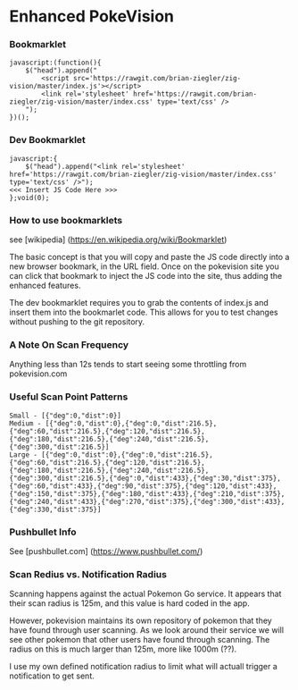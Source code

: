 # Enhanced PokeVision

### Bookmarklet
```
javascript:(function(){
    $("head").append("
        <script src='https://rawgit.com/brian-ziegler/zig-vision/master/index.js'></script>
        <link rel='stylesheet' href='https://rawgit.com/brian-ziegler/zig-vision/master/index.css' type='text/css' />
    ");
})();
```


### Dev Bookmarklet
```
javascript:{
    $("head").append("<link rel='stylesheet' href='https://rawgit.com/brian-ziegler/zig-vision/master/index.css' type='text/css' />");
<<< Insert JS Code Here >>> 
};void(0);
```


### How to use bookmarklets
see [wikipedia] (https://en.wikipedia.org/wiki/Bookmarklet)

The basic concept is that you will copy and paste the JS code directly into a new browser bookmark, in the URL field.  Once on the pokevision site you can click that bookmark to inject the JS code into the site, thus adding the enhanced features.

The dev bookmarklet requires you to grab the contents of index.js and insert them into the bookmarlet code.  This allows for you to test changes without pushing to the git repository. 


### A Note On Scan Frequency
Anything less than 12s tends to start seeing some throttling from pokevision.com


### Useful Scan Point Patterns
```
Small - [{"deg":0,"dist":0}]
Medium - [{"deg":0,"dist":0},{"deg":0,"dist":216.5},{"deg":60,"dist":216.5},{"deg":120,"dist":216.5},{"deg":180,"dist":216.5},{"deg":240,"dist":216.5},{"deg":300,"dist":216.5}]
Large - [{"deg":0,"dist":0},{"deg":0,"dist":216.5},{"deg":60,"dist":216.5},{"deg":120,"dist":216.5},{"deg":180,"dist":216.5},{"deg":240,"dist":216.5},{"deg":300,"dist":216.5},{"deg":0,"dist":433},{"deg":30,"dist":375},{"deg":60,"dist":433},{"deg":90,"dist":375},{"deg":120,"dist":433},{"deg":150,"dist":375},{"deg":180,"dist":433},{"deg":210,"dist":375},{"deg":240,"dist":433},{"deg":270,"dist":375},{"deg":300,"dist":433},{"deg":330,"dist":375}]
```


### Pushbullet Info
See [pushbullet.com] (https://www.pushbullet.com/)


### Scan Redius vs. Notification Radius
Scanning happens against the actual Pokemon Go service.  It appears that their scan radius is 125m, and this value is hard coded in the app.  

However, pokevision maintains its own repository of pokemon that they have found through user scanning.  As we look around their service we will see other pokemon that other users have found through scanning.  The radius on this is much larger than 125m, more like 1000m (??).

I use my own defined notification radius to limit what will actuall trigger a notification to get sent.

